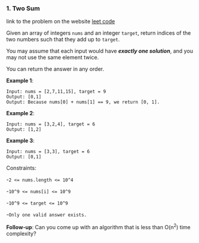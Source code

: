 ### 1. Two Sum

link to the problem on the website [leet code](https://leetcode.com/problems/two-sum/)

Given an array of integers `nums` and an integer `target`, return indices of the two numbers such that they add up to `target`.

You may assume that each input would have ___exactly one solution___, and you may not use the same element twice.

You can return the answer in any order.



__Example 1__:

```
Input: nums = [2,7,11,15], target = 9
Output: [0,1]
Output: Because nums[0] + nums[1] == 9, we return [0, 1].
```

__Example 2__:

```
Input: nums = [3,2,4], target = 6
Output: [1,2]
```
__Example 3__:

```
Input: nums = [3,3], target = 6
Output: [0,1]
```

Constraints:

-`2 <= nums.length <= 10^4`

-`10^9 <= nums[i] <= 10^9`

-`10^9 <= target <= 10^9`

-`Only one valid answer exists.`


__Follow-up__: Can you come up with an algorithm that is less than O(n<sup>2</sup>) time complexity?
